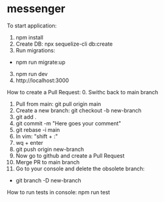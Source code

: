 # messenger

To start application:
1. npm install
2. Create DB: npx sequelize-cli db:create
3. Run migrations: 
 - npm run migrate:up
3. npm run dev
4. http://localhost:3000

How to create a Pull Request:
0. Swithc back to main branch
1. Pull from main: git pull origin main
2. Create a new branch: git checkout -b new-branch
3. git add .
4. git commit -m "Here goes your comment"
5. git rebase -i main
6. In vim: "shift + :"
7. wq + enter
8. git push origin new-branch
9. Now go to github and create a Pull Request
10. Merge PR to main branch
11. Go to your console and delete the obsolete branch:
 - git branch -D new-branch

 How to run tests in console:
 npm run test
